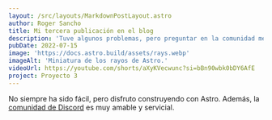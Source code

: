 ```yaml
---
layout: /src/layouts/MarkdownPostLayout.astro
author: Roger Sancho
title: Mi tercera publicación en el blog
description: 'Tuve algunos problemas, pero preguntar en la comunidad me ayudó mucho.'
pubDate: 2022-07-15
image: 'https://docs.astro.build/assets/rays.webp'
imageAlt: 'Miniatura de los rayos de Astro.'
videoUrl: https://youtube.com/shorts/aXyKVecwunc?si=bBn90wbk0bDY6AfE
project: Proyecto 3
---
```


No siempre ha sido fácil, pero disfruto construyendo con Astro. Además, la [comunidad de Discord](https://astro.build/chat) es muy amable y servicial.
